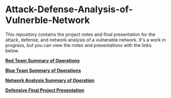 # Attack-Defense-Analysis-of-Vulnerble-Network

This repository contains the project notes and final presentation for the attack, defense, and network analysis of a vulnerable network.  It's a work in progress, but you can view the notes and presentations with the links below.

**[Red Team Summary of Operations](https://docs.google.com/document/d/1xnM4UtcGk7hIXKiXPiZ-Z1L_ycmdzcCK/edit?usp=sharing&ouid=110690447502648498875&rtpof=true&sd=true)**

**[Blue Team Summary of Operations](https://docs.google.com/document/d/1p0CO1LlST0vt3VlPIOE7ZGg_EXFF_0y9/edit?usp=sharing&ouid=110690447502648498875&rtpof=true&sd=true)**

**[Network Analysis Summary of Operation](https://docs.google.com/document/d/1RLJgFzLaGNibK4i1cWM9GOulZkJKusKx/edit?usp=sharing&ouid=110690447502648498875&rtpof=true&sd=true)**

**[Defensive Final Project Presentation](https://docs.google.com/presentation/d/1cVKPQAI00uotdIo1wqzxUEzffaue3d6EFGvKPkh1YIE/edit?usp=sharing)**
